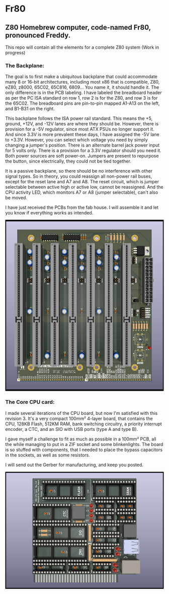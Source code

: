 # Fr80

 ## Z80 Homebrew computer, code-named Fr80, pronounced Freddy.
This repo will contain all the elements for a complete Z80 system (Work in progress)

### The Backplane:
The goal is to first make a ubiquitous backplane that could accommodate many 8 or 16-bit architectures, including most x86 that is compatible, Z80, eZ80, z8000, 65C02, 65C816, 6809... You name it, it should handle it. The only difference is in the PCB labeling. I have labeled the breadboard header as per the PC ISA standard on row 1, row 2 is for the Z80, and row 3 is for the 65C02. The breadboard pins are pin-to-pin mapped A1-A13 on the left, and B1-B31 on the right.
 
This backplane follows the ISA power rail standard. This means the +5, ground, +12V, and -12V lanes are where they should be. However, there is provision for a -5V regulator, since most ATX PSUs no longer support it. And since 3.3V is more prevalent these days, I have assigned the -5V lane to +3.3V. However, you can select which voltage you need by simply changing a jumper's position. There is an alternate barrel jack power input for 5 volts only. There is a provision for a 3.3V regulator should you need it. Both power sources are soft power-on. Jumpers are present to repurpose the button, since electrically, they could not be tied together.

It is a passive backplane, so there should be no interference with other signal types. So in theory, you could reassign all non-power rail buses, except for the reset lane and A7 and A8. The reset circuit, which is jumper selectable between active high or active low, cannot be reassigned. And the CPU activity LED, which monitors A7 or A8 (jumper selectable), can't also be moved.

I have just received the PCBs from the fab house. I will assemble it and let you know if everything works as intended.

![Front of board](https://github.com/FredericSegard/Fr80/blob/main/1%20-%20ATX%2016%20bit%20ISA%20passive%20backplane/Docs%20and%20Images/ATX%20backplane%20(front).jpg?raw=true)

### The Core CPU card:
I made several iterations of the CPU board, but now I'm satisfied with this revision 3. It's a very compact 100mm² 4-layer board, that contains the CPU, 128KB Flash, 512KM RAM, bank switching circuitry, a priority interrupt encoder, a CTC, and an SIO with USB ports (type A and type B).

I gave myself a challenge to fit as much as possible in a 100mm² PCB, all the while managing to put in a ZIF socket and some blinkenlights. The board is so stuffed with components, that I needed to place the bypass capacitors in the sockets, as well as some resistors. 

I will send out the Gerber for manufacturing, and keep you posted.

![Front of board](https://github.com/FredericSegard/Fr80/blob/main/2%20-%20CPU%20and%20core%20components%20(Rev%203)/Docs%20and%20Images/Front%20with%20components.jpg?raw=true)
